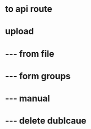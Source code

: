 # to api route


# upload
#   --- from file
#   --- form groups
#   --- manual
#   --- delete dublcaue

